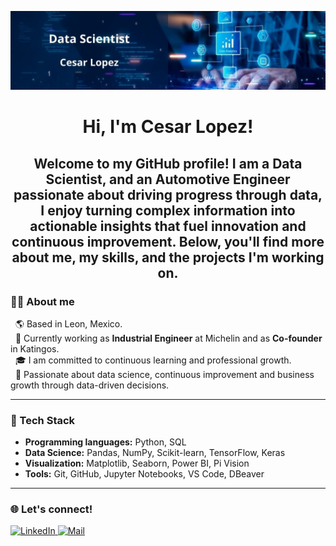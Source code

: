 <p align="center">
  <img src="Banner_Data_Scientist.jpg" alt="Banner" width="1000"/>
</p>

<h1 align="center"> 
  Hi, I'm Cesar Lopez! 
</h1>

<h2 align="center"> 
  Welcome to my GitHub profile! I am a Data Scientist, and an Automotive Engineer passionate about driving progress through data, I enjoy turning complex information into actionable insights that fuel innovation and continuous improvement. Below, you'll find more about me, my skills, and the projects I'm working on.
</h2>

<h3 align="left">
  👨‍💻 About me
</h3>
<p>
&nbsp;&nbsp;🌎 Based in Leon, Mexico.<br>
&nbsp;&nbsp;💼 Currently working as <b>Industrial Engineer</b> at Michelin and as <b>Co-founder</b> in Katingos.<br>
&nbsp;&nbsp;🎓 I am committed to continuous learning and professional growth.<br>
&nbsp;&nbsp;🌟 Passionate about data science, continuous improvement and business growth through data-driven decisions.
</p>

<hr>

<h3 align="left">
  🚀 Tech Stack
</h3>
<ul>
  <li><b>Programming languages:</b> Python, SQL</li>
  <li><b>Data Science:</b> Pandas, NumPy, Scikit-learn, TensorFlow, Keras</li>
  <li><b>Visualization:</b> Matplotlib, Seaborn, Power BI, Pi Vision</li>
  <li><b>Tools:</b> Git, GitHub, Jupyter Notebooks, VS Code, DBeaver</li> 
</ul>

<hr>

<h3 align="left">
  🌐 Let's connect!
</h3>
<a href="https://www.linkedin.com/in/cesarlopez-datascientist/" target="_blank">
  <img src="https://img.shields.io/badge/LinkedIn-0A66C2?style=for-the-badge&logo=linkedin&logoColor=white" alt="LinkedIn">
</a>
<a href="mailto:cesar.lpzm@gmail.com">
  <img src= "https://img.shields.io/badge/Email-D14836?style=for-the-badge&logo=gmail&logoColor=white" alt="Mail">
</a>
